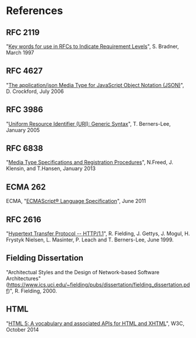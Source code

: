 # References

## RFC 2119

"[Key words for use in RFCs to Indicate Requirement Levels](http://tools.ietf.org/html/rfc2119)", S. Bradner, March 1997

## RFC 4627

"[The application/json Media Type for JavaScript Object Notation (JSON)](http://tools.ietf.org/html/rfc4627)", D. Crockford, July 2006

## RFC 3986

"[Uniform Resource Identifier (URI): Generic Syntax](http://tools.ietf.org/html/rfc3986)", T. Berners-Lee, January 2005

## RFC 6838

"[Media Type Specifications and Registration Procedures](http://tools.ietf.org/rfc/rfc6838.txt)", N.Freed, J. Klensin, and T.Hansen, January 2013

## ECMA 262

ECMA, "[ECMAScript® Language Specification](http://www.ecma-international.org/ecma-262/5.1/)", June 2011

## RFC 2616

"[Hypertext Transfer Protocol -- HTTP/1.1](https://www.ietf.org/rfc/rfc2616.txt)", R. Fielding, J. Gettys, J. Mogul, H. Frystyk Nielsen, L. Masinter, P. Leach and T. Berners-Lee, June 1999.

## Fielding Dissertation

"Architectual Styles and the Design of Network-based Software Architectures" (https://www.ics.uci.edu/~fielding/pubs/dissertation/fielding_dissertation.pdf)", R. Fielding, 2000.

## HTML

"[HTML 5: A vocabulary and associated APIs for HTML and XHTML](http://www.w3.org/TR/html5/)", W3C, October 2014
